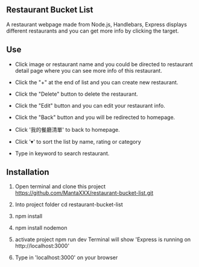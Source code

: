 ## Restaurant Bucket List

A restaurant webpage made from Node.js, Handlebars, Express displays different restaurants and you can get more info by clicking the target. 


## Use

* Click image or restaurant name and you could be directed to restaurant detail page where you can see more info of this restaurant.

* Click the "+" at the end of list and you can create new restaurant.

* Click the "Delete" button to delete the restaurant.

* Click the "Edit" button and you can edit your restaurant info.

* Click the "Back" button and you will be redirected to homepage.

* Click '我的餐廳清單' to back to homepage.

* Click '▾' to sort the list by name, rating or category

* Type in keyword to search restaurant.





## Installation 

1. Open terminal and clone this project
https://github.com/MantaXXX/restaurant-bucket-list.git

2. Into project folder
cd restaurant-bucket-list

3. npm install

4. npm install nodemon

5. activate project
npm run dev
Terminal will show 'Express is running on http://localhost:3000'

6. Type in 'localhost:3000' on your browser


